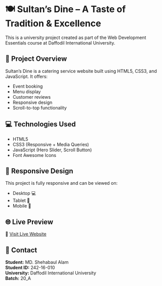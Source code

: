 # 🍽️ Sultan’s Dine – A Taste of Tradition & Excellence

This is a university project created as part of the Web Development Essentials course at Daffodil International University.

## 📂 Project Overview

Sultan’s Dine is a catering service website built using HTML5, CSS3, and JavaScript. It offers:
- Event booking
- Menu display
- Customer reviews
- Responsive design
- Scroll-to-top functionality

## 💻 Technologies Used

- HTML5
- CSS3 (Responsive + Media Queries)
- JavaScript (Hero Slider, Scroll Button)
- Font Awesome Icons

## 📱 Responsive Design

This project is fully responsive and can be viewed on:
- Desktop 💻
- Tablet 📱
- Mobile 📲

## 🌐 Live Preview

🔗 [Visit Live Website](https://242-16-010-md-shehabaulalam.netlify.app)

## 📧 Contact

**Student:** MD. Shehabaul Alam  
**Student ID:** 242-16-010  
**University:** Daffodil International University  
**Batch:** 20_A
